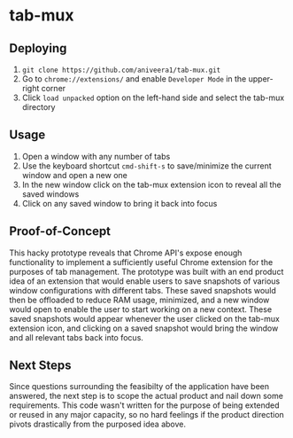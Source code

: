 # tab-mux

## Deploying
1. `git clone https://github.com/aniveera1/tab-mux.git`
2. Go to `chrome://extensions/` and enable `Developer Mode` in the upper-right corner
3. Click `load unpacked` option on the left-hand side and select the tab-mux directory

## Usage
1. Open a window with any number of tabs
2. Use the keyboard shortcut `cmd-shift-s` to save/minimize the current window and open a new one
3. In the new window click on the tab-mux extension icon to reveal all the saved windows
4. Click on any saved window to bring it back into focus

## Proof-of-Concept
This hacky prototype reveals that Chrome API's expose enough functionality to implement a sufficiently useful Chrome extension for the purposes of tab management.
The prototype was built with an end product idea of an extension that would enable users to save snapshots of various window configurations with different tabs.
These saved snapshots would then be offloaded to reduce RAM usage, minimized, and a new window would open to enable the user to start working on a new context.
These saved snapshots would appear whenever the user clicked on the tab-mux extension icon, and clicking on a saved snapshot would bring the window and all relevant tabs back into focus.

## Next Steps
Since questions surrounding the feasibilty of the application have been answered, the next step is to scope the actual product and nail down some requirements. This code wasn't written for the purpose of being extended or reused in any major capacity, so no hard feelings if the product direction pivots drastically from the purposed idea above.
